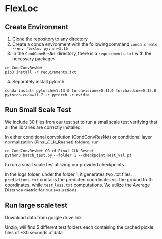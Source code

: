 # FlexLoc

## Create Environment
1. Clone the repository to any directory
2. Create a conda environment with the following command `conda create --env flexloc python=3.10`
3. In the `CondConvResNet` directory, there is a `requirements.txt` with the necessary packages
```
cd CondConvResNet
pip3 install -r requirements.txt
```
4. Separately install pytorch
```
conda install pytorch==1.13.0 torchvision==0.14.0 torchaudio==0.13.0 pytorch-cuda=11.7 -c pytorch -c nvidia
```




## Run Small Scale Test

We include 30 files from our test set to run a small scale test verifying that all the libraries are correctly installed.

In either conditional convolution (CondConvResNet) or conditional layer normalization (Final_CLN_Resnet) folders, run 
```
cd CondConvResNet OR cd Final_CLN_Resnet
python3 batch_test.py --folder 1 --checkpoint best_val.pt
```
to run a small scale test utilizing our provided checkpoints.

In the logs folder, under the folder 1, it generates two .txt files. `predictions.txt` contains the predicted coordinates vs. the ground truth coordinates, while `test_loss.txt` computations. We utilize the Average Distance metric for our evaluations.


## Run large scale test

Download data from google drive link


Unzip, will find 5 different test folders each containing the cached pickle files of ~30 seconds of data
